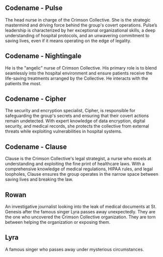 ## Codename - Pulse ##
The head nurse in charge of the Crimson Collective. She is the strategic mastermind and driving force behind the group's covert operations. Pulse’s leadership is characterized by her exceptional organizational skills, a deep understanding of hospital protocols, and an unwavering commitment to saving lives, even if it means operating on the edge of legality.

## Codename - Nightingale ##
He is the "angelic" nurse of Crimson Collective. His primary role is to blend seamlessly into the hospital environment and ensure patients receive the life-saving treatments arranged by the Collective. He interacts with the patients the most. 

## Codename - Cipher ##
The security and encryption specialist, Cipher, is responsible for safeguarding the group's secrets and ensuring that their covert actions remain undetected. With expert knowledge of data encryption, digital security, and medical records, she protects the collective from external threats while exploiting vulnerabilities in hospital systems.

## Codename - Clause ##
Clause is the Crimson Collective's legal strategist, a nurse who excels at understanding and exploiting the fine print of healthcare laws. With a comprehensive knowledge of medical regulations, HIPAA rules, and legal loopholes, Clause ensures the group operates in the narrow space between saving lives and breaking the law.

## Rowan ##
An investigative journalist looking into the leak of medical documents at St. Genesis after the famous singer Lyra passes away unexpectedly. They are the one who uncovered the Crimson Collective organization. They are torn between helping the organization or exposing them.

## Lyra ## 
A famous singer who passes away under mysterious circumstances. 
